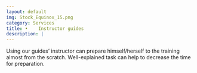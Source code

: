 ```yaml
---
layout: default
img: Stock_Equinox_15.png
category: Services
title: •	Instructor guides
description: |
---
```

  Using our guides’ instructor can prepare himself/herself to the training almost from the scratch.
  Well-explained task can help to decrease the time for preparation. 
